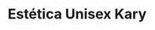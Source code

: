 ---
title: "Estética Unisex Kary"
url: /san-andres-cholula/estetica-unisex-kary/
shop: peluquería
---